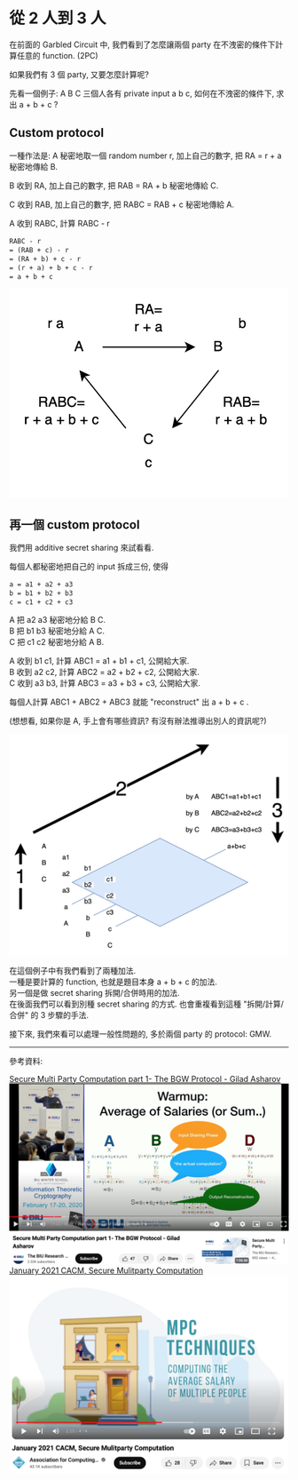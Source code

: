 # 從 2 人到 3 人

在前面的 Garbled Circuit 中, 我們看到了怎麼讓兩個 party 在不洩密的條件下計算任意的 function. (2PC)

如果我們有 3 個 party, 又要怎麼計算呢?

先看一個例子: A B C 三個人各有 private input a b c, 如何在不洩密的條件下, 求出 a + b + c ?

## Custom protocol

一種作法是: A 秘密地取一個 random number r, 加上自己的數字, 把 RA = r + a 秘密地傳給 B.

B 收到 RA, 加上自己的數字, 把 RAB = RA + b 秘密地傳給 C.

C 收到 RAB, 加上自己的數字, 把 RABC = RAB + c 秘密地傳給 A.

A 收到 RABC, 計算 RABC - r
```
RABC - r
= (RAB + c) - r
= (RA + b) + c - r
= (r + a) + b + c - r
= a + b + c
```

<img src="images/MPC-custom-1.png" alt="MPC-custom-1.png" class="to-be-resized">

## 再一個 custom protocol

我們用 additive secret sharing 來試看看.

每個人都秘密地把自己的 input 拆成三份, 使得
```
a = a1 + a2 + a3
b = b1 + b2 + b3
c = c1 + c2 + c3
```
A 把 a2 a3 秘密地分給 B C.<br>
B 把 b1 b3 秘密地分給 A C.<br>
C 把 c1 c2 秘密地分給 A B.

A 收到 b1 c1, 計算 ABC1 = a1 + b1 + c1, 公開給大家.<br>
B 收到 a2 c2, 計算 ABC2 = a2 + b2 + c2, 公開給大家.<br>
C 收到 a3 b3, 計算 ABC3 = a3 + b3 + c3, 公開給大家.

每個人計算 ABC1 + ABC2 + ABC3 就能 "reconstruct" 出 a + b + c .

(想想看, 如果你是 A, 手上會有哪些資訊? 有沒有辦法推導出別人的資訊呢?)

<img src="images/MPC-custom-2.png" alt="MPC-custom-2.png" class="to-be-resized">


在這個例子中有我們看到了兩種加法.<br>
一種是要計算的 function, 也就是題目本身 a + b + c 的加法.<br>
另一個是做 secret sharing 拆開/合併時用的加法.<br>
在後面我們可以看到別種 secret sharing 的方式. 也會重複看到這種 "拆開/計算/合併" 的 3 步驟的手法.

接下來, 我們來看可以處理一般性問題的, 多於兩個 party 的 protocol: GMW.

----
參考資料:

<a href="https://www.youtube.com/watch?v=XA_4dzs1Zys#t=11m22s">
Secure Multi Party Computation part 1- The BGW Protocol - Gilad Asharov<br>
<img src="images/Two-To-Three-ref1.png" class="to-be-resized">
</a>

<a href="https://www.youtube.com/watch?v=Li2QJ8yImoY#t=2m20s">
January 2021 CACM, Secure Mulitparty Computation<br>
<img src="images/Two-To-Three-ref2.png" class="to-be-resized">
</a>

<script>
function resizeImg(i) { i.style.width = (i.naturalWidth * 0.25) + "px"; }
function resizeAllImg() { document.querySelectorAll(".to-be-resized").forEach(resizeImg); }
window.addEventListener("load", resizeAllImg);
</script>